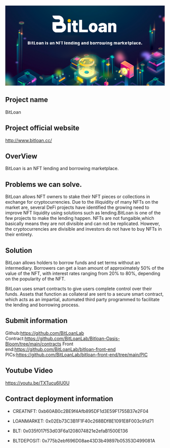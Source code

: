 ![](https://raw.githubusercontent.com/BitLoanLab/bitloan-front-end/main/PIC/Bitloan.jpg)
## Project name

BitLoan

## Project official website

http://www.bitloan.cc/

## OverView

BitLoan is an NFT lending and borrowing marketplace.

## Problems we can solve.

BitLoan allows NFT owners to stake their NFT pieces or collections in exchange for cryptocurrencies. Due to the illiquidity of many NFTs on the market are, several DeFi projects have identified the growing need to improve NFT liquidity using solutions such as lending.BitLoan is one of the few projects to make the lending happen. NFTs are not fungaible,which basically means they are not divisible and can not be replicated. However, the cryptocurrencies are divisible and investors do not have to buy NFTs in their entirety.

## Solution

BitLoan allows holders to borrow funds and set terms without an intermediary. Borrowers can get a loan amount of approximately 50% of the value of the NFT, with interest rates ranging from 20% to 80%, depending on the popularity of the NFT.

BitLoan uses smart contracts to give users complete control over their funds. Assets that function as collateral are sent to a secure smart contract, which acts as an impartial, automated third party programmed to facilitate the lending and borrowing process.

## Submit information

Github:https://github.com/BitLoanLab  
Contract:https://github.com/BitLoanLab/Bitloan-Oasis-Bloom/tree/main/contracts
Front end:https://github.com/BitLoanLab/bitloan-front-end  
PICs:https://github.com/BitLoanLab/bitloan-front-end/tree/main/PIC  

## Youtube Video

 https://youtu.be/TXTucu6lU0U

## Contract deployment information

- CREATNFT:
0xb60AB0c2BE9f4Afb895DF1d3E59F1755B37e2F04

- LOANMARKET:
0x02Eb73C3B1F1F40c268BDf8E1091E8F003c91d71

- BLT:
0x035f017f53d03F6a1208074821e2efaB1500E136

- BLTDEPOSIT:
0x775b2ebf696D08ae43D3b49897b05353D499081A